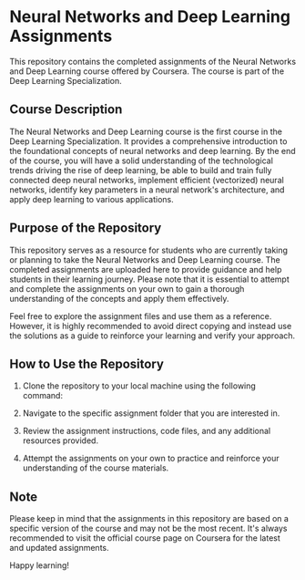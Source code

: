# Neural Networks and Deep Learning Assignments

This repository contains the completed assignments of the Neural Networks and Deep Learning course offered by Coursera. The course is part of the Deep Learning Specialization.

## Course Description

The Neural Networks and Deep Learning course is the first course in the Deep Learning Specialization. It provides a comprehensive introduction to the foundational concepts of neural networks and deep learning. By the end of the course, you will have a solid understanding of the technological trends driving the rise of deep learning, be able to build and train fully connected deep neural networks, implement efficient (vectorized) neural networks, identify key parameters in a neural network's architecture, and apply deep learning to various applications.

## Purpose of the Repository

This repository serves as a resource for students who are currently taking or planning to take the Neural Networks and Deep Learning course. The completed assignments are uploaded here to provide guidance and help students in their learning journey. Please note that it is essential to attempt and complete the assignments on your own to gain a thorough understanding of the concepts and apply them effectively.

Feel free to explore the assignment files and use them as a reference. However, it is highly recommended to avoid direct copying and instead use the solutions as a guide to reinforce your learning and verify your approach.

## How to Use the Repository

1. Clone the repository to your local machine using the following command:


2. Navigate to the specific assignment folder that you are interested in.

3. Review the assignment instructions, code files, and any additional resources provided.

4. Attempt the assignments on your own to practice and reinforce your understanding of the course materials.

## Note

Please keep in mind that the assignments in this repository are based on a specific version of the course and may not be the most recent. It's always recommended to visit the official course page on Coursera for the latest and updated assignments.

Happy learning!
